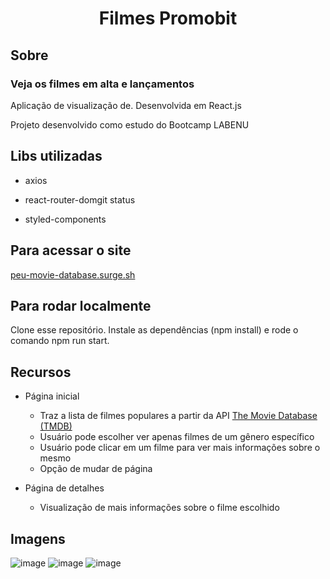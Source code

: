 # <h1 align='center'> Filmes Promobit </h1>

## Sobre
### Veja os filmes em alta e lançamentos 
Aplicação de visualização de.  Desenvolvida em React.js

Projeto desenvolvido como estudo do Bootcamp LABENU

## Libs utilizadas
- axios
- react-router-domgit status

- styled-components

## Para acessar o site
<a href="">peu-movie-database.surge.sh</a>

## Para rodar localmente
Clone esse repositório. Instale as dependências (npm install) e rode o comando npm run start.

## Recursos
- Página inicial
  - Traz a lista de filmes populares a partir da API <a href="https://www.themoviedb.org/">The Movie Database (TMDB)</a>
  - Usuário pode escolher ver apenas filmes de um gênero específico
  - Usuário pode clicar em um filme para ver mais informações sobre o mesmo
  - Opção de mudar de página

- Página de detalhes
  - Visualização de mais informações sobre o filme escolhido

## Imagens

![image](https://user-images.githubusercontent.com/81594451/141816258-50d3dfe6-1df2-4561-a790-982d39e0cb31.png)
![image](https://user-images.githubusercontent.com/81594451/141816488-f20d9c2b-8b04-4817-9f22-539e4261e425.png)
![image](https://user-images.githubusercontent.com/81594451/141816575-f337a99b-b67b-4733-9bb4-68c9229580fa.png)



